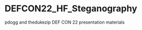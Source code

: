 DEFCON22_HF_Steganography
=========================

pdogg and thedukezip DEF CON 22 presentation materials
